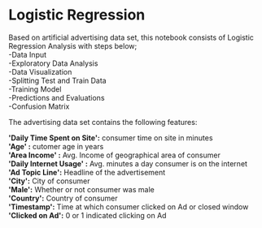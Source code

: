 # Logistic Regression
Based on artificial advertising data set, this notebook consists of Logistic Regression Analysis 
with steps below;  
            -Data Input  
            -Exploratory Data Analysis  
            -Data Visualization  
            -Splitting Test and Train Data  
            -Training Model  
            -Predictions and Evaluations  
            -Confusion Matrix
   
   
   
   
The advertising data set contains the following features:

__'Daily Time Spent on Site':__ consumer time on site in minutes  
__'Age'                     :__ cutomer age in years  
__'Area Income'             :__ Avg. Income of geographical area of consumer  
__'Daily Internet Usage'    :__ Avg. minutes a day consumer is on the internet  
__'Ad Topic Line':__ Headline of the advertisement  
__'City':__ City of consumer  
__'Male':__ Whether or not consumer was male  
__'Country':__ Country of consumer  
__'Timestamp':__ Time at which consumer clicked on Ad or closed window  
__'Clicked on Ad':__ 0 or 1 indicated clicking on Ad